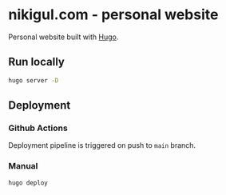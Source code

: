 # nikigul.com - personal website
Personal website built with [Hugo](https://gohugo.io/).

## Run locally
```bash
hugo server -D
```

## Deployment
### Github Actions
Deployment pipeline is triggered on push to `main` branch.

### Manual
```bash
hugo deploy
```
